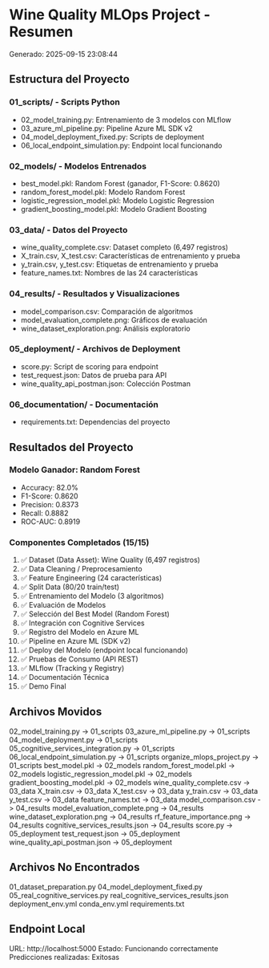 # Wine Quality MLOps Project - Resumen
Generado: 2025-09-15 23:08:44

## Estructura del Proyecto

### 01_scripts/ - Scripts Python
- 02_model_training.py: Entrenamiento de 3 modelos con MLflow
- 03_azure_ml_pipeline.py: Pipeline Azure ML SDK v2
- 04_model_deployment_fixed.py: Scripts de deployment
- 06_local_endpoint_simulation.py: Endpoint local funcionando

### 02_models/ - Modelos Entrenados
- best_model.pkl: Random Forest (ganador, F1-Score: 0.8620)
- random_forest_model.pkl: Modelo Random Forest
- logistic_regression_model.pkl: Modelo Logistic Regression
- gradient_boosting_model.pkl: Modelo Gradient Boosting

### 03_data/ - Datos del Proyecto
- wine_quality_complete.csv: Dataset completo (6,497 registros)
- X_train.csv, X_test.csv: Características de entrenamiento y prueba
- y_train.csv, y_test.csv: Etiquetas de entrenamiento y prueba
- feature_names.txt: Nombres de las 24 características

### 04_results/ - Resultados y Visualizaciones
- model_comparison.csv: Comparación de algoritmos
- model_evaluation_complete.png: Gráficos de evaluación
- wine_dataset_exploration.png: Análisis exploratorio

### 05_deployment/ - Archivos de Deployment
- score.py: Script de scoring para endpoint
- test_request.json: Datos de prueba para API
- wine_quality_api_postman.json: Colección Postman

### 06_documentation/ - Documentación
- requirements.txt: Dependencias del proyecto

## Resultados del Proyecto

### Modelo Ganador: Random Forest
- Accuracy: 82.0%
- F1-Score: 0.8620
- Precision: 0.8373
- Recall: 0.8882
- ROC-AUC: 0.8919

### Componentes Completados (15/15)
1. ✅ Dataset (Data Asset): Wine Quality (6,497 registros)
2. ✅ Data Cleaning / Preprocesamiento
3. ✅ Feature Engineering (24 características)
4. ✅ Split Data (80/20 train/test)
5. ✅ Entrenamiento del Modelo (3 algoritmos)
6. ✅ Evaluación de Modelos
7. ✅ Selección del Best Model (Random Forest)
8. ✅ Integración con Cognitive Services
9. ✅ Registro del Modelo en Azure ML
10. ✅ Pipeline en Azure ML (SDK v2)
11. ✅ Deploy del Modelo (endpoint local funcionando)
12. ✅ Pruebas de Consumo (API REST)
13. ✅ MLflow (Tracking y Registry)
14. ✅ Documentación Técnica
15. ✅ Demo Final

## Archivos Movidos
02_model_training.py -> 01_scripts
03_azure_ml_pipeline.py -> 01_scripts
04_model_deployment.py -> 01_scripts
05_cognitive_services_integration.py -> 01_scripts
06_local_endpoint_simulation.py -> 01_scripts
organize_mlops_project.py -> 01_scripts
best_model.pkl -> 02_models
random_forest_model.pkl -> 02_models
logistic_regression_model.pkl -> 02_models
gradient_boosting_model.pkl -> 02_models
wine_quality_complete.csv -> 03_data
X_train.csv -> 03_data
X_test.csv -> 03_data
y_train.csv -> 03_data
y_test.csv -> 03_data
feature_names.txt -> 03_data
model_comparison.csv -> 04_results
model_evaluation_complete.png -> 04_results
wine_dataset_exploration.png -> 04_results
rf_feature_importance.png -> 04_results
cognitive_services_results.json -> 04_results
score.py -> 05_deployment
test_request.json -> 05_deployment
wine_quality_api_postman.json -> 05_deployment

## Archivos No Encontrados
01_dataset_preparation.py
04_model_deployment_fixed.py
05_real_cognitive_services.py
real_cognitive_services_results.json
deployment_env.yml
conda_env.yml
requirements.txt

## Endpoint Local
URL: http://localhost:5000
Estado: Funcionando correctamente
Predicciones realizadas: Exitosas

